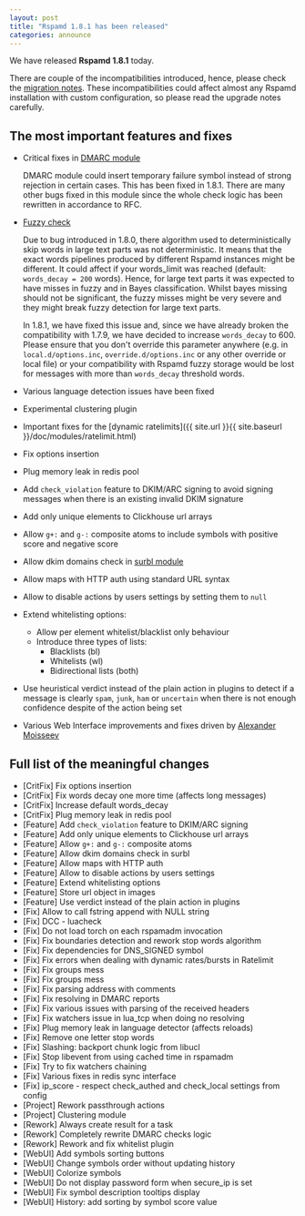 ```yaml
---
layout: post
title: "Rspamd 1.8.1 has been released"
categories: announce
---
```


We have released **Rspamd 1.8.1** today.

There are couple of the incompatibilities introduced, hence, please check the [migration notes](https://rspamd.com/doc/migration.html#migration-to-rspamd-181). These incompatibilities could affect almost any Rspamd installation with custom configuration, so please read the upgrade notes carefully.

## The most important features and fixes

* Critical fixes in [DMARC module](https://rspamd.com/doc/modules/dmarc.html)

    DMARC module could insert temporary failure symbol instead of strong rejection in certain cases. This has been fixed in 1.8.1.
    There are many other bugs fixed in this module since the whole check logic has been rewritten in accordance to RFC.

* [Fuzzy check](https://rspamd.com/doc/modules/fuzzy_check.html)

    Due to bug introduced in 1.8.0, there algorithm used to deterministically skip words in large text parts was not deterministic. It means that the exact words pipelines produced by different Rspamd instances might be different. It could affect if your words_limit was reached (default: `words_decay = 200` words). Hence, for large text parts it was expected to have misses in fuzzy and in Bayes classification. Whilst bayes missing should not be significant, the fuzzy misses might be very severe and they might break fuzzy detection for large text parts.

    In 1.8.1, we have fixed this issue and, since we have already broken the compatibility with 1.7.9, we have decided to increase `words_decay` to 600. Please ensure that you don't override this parameter anywhere (e.g. in `local.d/options.inc`, `override.d/options.inc` or any other override or local file) or your compatibility with Rspamd fuzzy storage would be lost for messages with more than `words_decay` threshold words.

* Various language detection issues have been fixed
* Experimental clustering plugin
* Important fixes for the [dynamic ratelimits]({{ site.url }}{{ site.baseurl }}/doc/modules/ratelimit.html)
* Fix options insertion
* Plug memory leak in redis pool
* Add `check_violation` feature to DKIM/ARC signing to avoid signing messages when there is an existing invalid DKIM signature
* Add only unique elements to Clickhouse url arrays
* Allow `g+:` and `g-:` composite atoms to include symbols with positive score and negative score
* Allow dkim domains check in [surbl module](https://rspamd.com/doc/modules/surbl.html)
* Allow maps with HTTP auth using standard URL syntax
* Allow to disable actions by users settings by setting them to `null`
* Extend whitelisting options:
    - Allow per element whitelist/blacklist only behaviour
    - Introduce three types of lists:
        + Blacklists (bl)
        + Whitelists (wl)
        + Bidirectional lists (both)
* Use heuristical verdict instead of the plain action in plugins to detect if a message is clearly `spam`, `junk`, `ham` or `uncertain` when there is not enough confidence despite of the action being set
* Various Web Interface improvements and fixes driven by [Alexander Moisseev](https://github.com/moisseev)

## Full list of the meaningful changes

* [CritFix] Fix options insertion
* [CritFix] Fix words decay one more time (affects long messages)
* [CritFix] Increase default words_decay
* [CritFix] Plug memory leak in redis pool
* [Feature] Add `check_violation` feature to DKIM/ARC signing
* [Feature] Add only unique elements to Clickhouse url arrays
* [Feature] Allow `g+:` and `g-:` composite atoms
* [Feature] Allow dkim domains check in surbl
* [Feature] Allow maps with HTTP auth
* [Feature] Allow to disable actions by users settings
* [Feature] Extend whitelisting options
* [Feature] Store url object in images
* [Feature] Use verdict instead of the plain action in plugins
* [Fix] Allow to call fstring append with NULL string
* [Fix] DCC - luacheck
* [Fix] Do not load torch on each rspamadm invocation
* [Fix] Fix boundaries detection and rework stop words algorithm
* [Fix] Fix dependencies for DNS_SIGNED symbol
* [Fix] Fix errors when dealing with dynamic rates/bursts in Ratelimit
* [Fix] Fix groups mess
* [Fix] Fix groups mess
* [Fix] Fix parsing address with comments
* [Fix] Fix resolving in DMARC reports
* [Fix] Fix various issues with parsing of the received headers
* [Fix] Fix watchers issue in lua_tcp when doing no resolving
* [Fix] Plug memory leak in language detector (affects reloads)
* [Fix] Remove one letter stop words
* [Fix] Slashing: backport chunk logic from libucl
* [Fix] Stop libevent from using cached time in rspamadm
* [Fix] Try to fix watchers chaining
* [Fix] Various fixes in redis sync interface
* [Fix] ip_score - respect check_authed and check_local settings from config
* [Project] Rework passthrough actions
* [Project] Clustering module
* [Rework] Always create result for a task
* [Rework] Completely rewrite DMARC checks logic
* [Rework] Rework and fix whitelist plugin
* [WebUI] Add symbols sorting buttons
* [WebUI] Change symbols order without updating history
* [WebUI] Colorize symbols
* [WebUI] Do not display password form when secure_ip is set
* [WebUI] Fix symbol description tooltips display
* [WebUI] History: add sorting by symbol score value